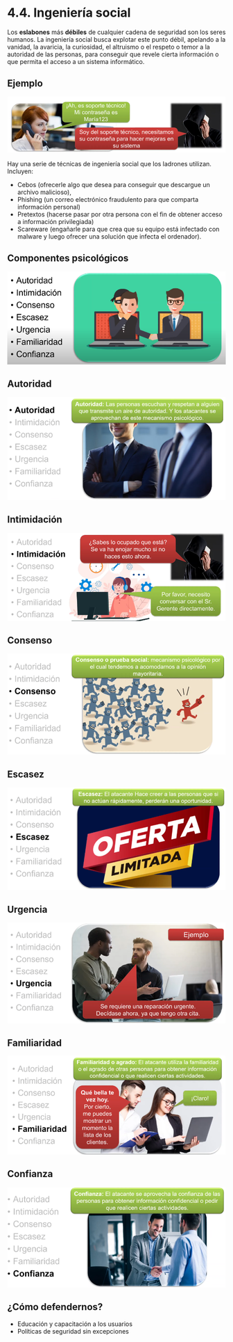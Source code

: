# 4.4. Ingeniería social

Los **eslabones** más **débiles** de cualquier cadena de seguridad son los seres humanos. La ingeniería social busca explotar este punto débil, apelando a la vanidad, la avaricia, la curiosidad, el altruismo o el respeto o temor a la autoridad de las personas, para conseguir que revele cierta información o que permita el acceso a un sistema informático.

## Ejemplo

![imagen](img/image.pn.png)

Hay una serie de técnicas de ingeniería social que los ladrones utilizan. Incluyen:

- Cebos (ofrecerle algo que desea para conseguir que descargue un archivo malicioso),
- Phishing (un correo electrónico fraudulento para que comparta información personal)
- Pretextos (hacerse pasar por otra persona con el fin de obtener acceso a información privilegiada)
- Scareware (engañarle para que crea que su equipo está infectado con malware y luego ofrecer una solución que infecta el ordenador).


## Componentes psicológicos

![imagen](img/2022-12-02-06-50-18.png)

## Autoridad

![imagen](img/2022-12-02-06-51-17.png)

## Intimidación

![imagen](img/2022-12-02-06-52-06.png)

## Consenso

![imagen](img/2022-12-02-06-52-56.png)

## Escasez

![imagen](img/2022-12-02-06-53-46.png)

## Urgencia

![imagen](img/2022-12-02-06-55-10.png)

## Familiaridad

![imagen](img/2022-12-02-06-55-41.png)

## Confianza

![imagen](img/2022-12-02-06-56-03.png)

## ¿Cómo defendernos?

- Educación y capacitación a los usuarios
- Políticas de seguridad sin excepciones
